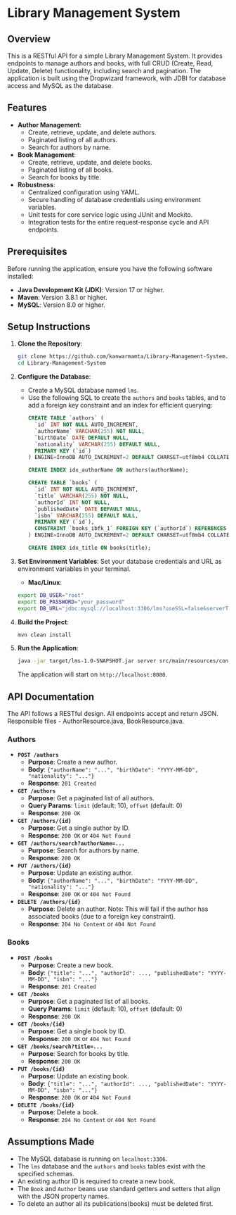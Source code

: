 # Library Management System

## Overview

This is a RESTful API for a simple Library Management System. It provides endpoints to manage authors and books, with full CRUD (Create, Read, Update, Delete) functionality, including search and pagination. The application is built using the Dropwizard framework, with JDBI for database access and MySQL as the database.

## Features

* **Author Management**:
    * Create, retrieve, update, and delete authors.
    * Paginated listing of all authors.
    * Search for authors by name.
* **Book Management**:
    * Create, retrieve, update, and delete books.
    * Paginated listing of all books.
    * Search for books by title.
* **Robustness**:
    * Centralized configuration using YAML.
    * Secure handling of database credentials using environment variables.
    * Unit tests for core service logic using JUnit and Mockito.
    * Integration tests for the entire request-response cycle and API endpoints.

## Prerequisites

Before running the application, ensure you have the following software installed:

* **Java Development Kit (JDK)**: Version 17 or higher.
* **Maven**: Version 3.8.1 or higher.
* **MySQL**: Version 8.0 or higher.

## Setup Instructions

1.  **Clone the Repository**:
    ```bash
    git clone https://github.com/kanwarmamta/Library-Management-System.git
    cd Library-Management-System
    ```

2.  **Configure the Database**:
    * Create a MySQL database named `lms`.
    * Use the following SQL to create the `authors` and `books` tables, and to add a foreign key constraint and an index for efficient querying:
        ```sql
        CREATE TABLE `authors` (
          `id` INT NOT NULL AUTO_INCREMENT,
          `authorName` VARCHAR(255) NOT NULL,
          `birthDate` DATE DEFAULT NULL,
          `nationality` VARCHAR(255) DEFAULT NULL,
          PRIMARY KEY (`id`)
        ) ENGINE=InnoDB AUTO_INCREMENT=2 DEFAULT CHARSET=utf8mb4 COLLATE=utf8mb4_0900_ai_ci;

        CREATE INDEX idx_authorName ON authors(authorName);

        CREATE TABLE `books` (
          `id` INT NOT NULL AUTO_INCREMENT,
          `title` VARCHAR(255) NOT NULL,
          `authorId` INT NOT NULL,
          `publishedDate` DATE DEFAULT NULL,
          `isbn` VARCHAR(255) DEFAULT NULL,
          PRIMARY KEY (`id`),
          CONSTRAINT `books_ibfk_1` FOREIGN KEY (`authorId`) REFERENCES `authors` (`id`)
        ) ENGINE=InnoDB AUTO_INCREMENT=2 DEFAULT CHARSET=utf8mb4 COLLATE=utf8mb4_0900_ai_ci;

        CREATE INDEX idx_title ON books(title);
        ```

3.  **Set Environment Variables**:
    Set your database credentials and URL as environment variables in your terminal.
    
    * **Mac/Linux**:
    ```bash
    export DB_USER="root"
    export DB_PASSWORD="your_password"
    export DB_URL="jdbc:mysql://localhost:3306/lms?useSSL=false&serverTimezone=UTC"
    ```

4.  **Build the Project**:
    ```bash
    mvn clean install
    ```

5.  **Run the Application**:
    ```bash
    java -jar target/lms-1.0-SNAPSHOT.jar server src/main/resources/config.yml
    ```
    The application will start on `http://localhost:8080`.

## API Documentation

The API follows a RESTful design. All endpoints accept and return JSON. Responsible files - AuthorResource.java, BookResource.java.

### Authors

* **`POST /authors`**
    * **Purpose**: Create a new author.
    * **Body**: `{"authorName": "...", "birthDate": "YYYY-MM-DD", "nationality": "..."}`
    * **Response**: `201 Created`
* **`GET /authors`**
    * **Purpose**: Get a paginated list of all authors.
    * **Query Params**: `limit` (default: 10), `offset` (default: 0)
    * **Response**: `200 OK`
* **`GET /authors/{id}`**
    * **Purpose**: Get a single author by ID.
    * **Response**: `200 OK` or `404 Not Found`
* **`GET /authors/search?authorName=...`**
    * **Purpose**: Search for authors by name.
    * **Response**: `200 OK`
* **`PUT /authors/{id}`**
    * **Purpose**: Update an existing author.
    * **Body**: `{"authorName": "...", "birthDate": "YYYY-MM-DD", "nationality": "..."}`
    * **Response**: `200 OK` or `404 Not Found`
* **`DELETE /authors/{id}`**
    * **Purpose**: Delete an author. Note: This will fail if the author has associated books (due to a foreign key constraint).
    * **Response**: `204 No Content` or `404 Not Found`

### Books

* **`POST /books`**
    * **Purpose**: Create a new book.
    * **Body**: `{"title": "...", "authorId": ..., "publishedDate": "YYYY-MM-DD", "isbn": "..."}`
    * **Response**: `201 Created`
* **`GET /books`**
    * **Purpose**: Get a paginated list of all books.
    * **Query Params**: `limit` (default: 10), `offset` (default: 0)
    * **Response**: `200 OK`
* **`GET /books/{id}`**
    * **Purpose**: Get a single book by ID.
    * **Response**: `200 OK` or `404 Not Found`
* **`GET /books/search?title=...`**
    * **Purpose**: Search for books by title.
    * **Response**: `200 OK`
* **`PUT /books/{id}`**
    * **Purpose**: Update an existing book.
    * **Body**: `{"title": "...", "authorId": ..., "publishedDate": "YYYY-MM-DD", "isbn": "..."}`
    * **Response**: `200 OK` or `404 Not Found`
* **`DELETE /books/{id}`**
    * **Purpose**: Delete a book.
    * **Response**: `204 No Content` or `404 Not Found`

## Assumptions Made

* The MySQL database is running on `localhost:3306`.
* The `lms` database and the `authors` and `books` tables exist with the specified schemas.
* An existing author ID is required to create a new book.
* The `Book` and `Author` beans use standard getters and setters that align with the JSON property names.
* To delete an author all its publications(books) must be deleted first.
